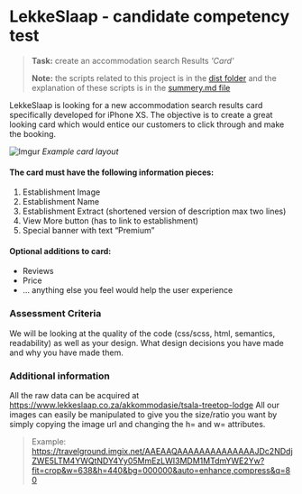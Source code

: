 # LekkeSlaap - candidate competency test
> **Task:** create an accommodation search Results *'Card'*
>
> **Note:** the scripts related to this project is in the [dist folder](/lekrtest/dist/)
> and the explanation of these scripts is in the [summery.md file](/lekrtest/summery.md)

LekkeSlaap is looking for a new accommodation search results card specifically developed for iPhone XS. 
The objective is to create a great looking card which would entice our customers to click through and make the booking. 

![Imgur](https://i.imgur.com/B5bPsgQ.jpg)
*Example card layout*

#### The card must have the following information pieces:
1. Establishment Image
2. Establishment Name
3. Establishment Extract (shortened version of description max two lines)
4. View More button (has to link to establishment)
5. Special banner with text “Premium”

#### Optional additions to card:
- Reviews
- Price
- … anything else you feel would help the user experience

### Assessment Criteria
We will be looking at the quality of the code (css/scss, html, semantics, readability) as well as your design. 
What design decisions you have made and why you have made them. 

### Additional information
All the raw data can be acquired at https://www.lekkeslaap.co.za/akkommodasie/tsala-treetop-lodge
All our images can easily be manipulated to give you the size/ratio you want by simply copying the image url and changing the h= and w= attributes. 
>Example: 
>https://travelground.imgix.net/AAEAAQAAAAAAAAAAAAAAJDc2NDdjZWE5LTM4YWQtNDY4Yy05MmEzLWI3MDM1MTdmYWE2Yw?fit=crop&w=638&h=440&bg=000000&auto=enhance,compress&q=80



